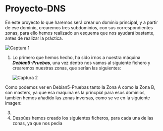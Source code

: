 #  Proyecto-DNS

En este proyecto lo que haremos será crear un dominio principal, y a partir de ese dominio, crearemos tres subdominios, con sus correspondientes zonas, para ello hemos realizado un esquema que nos ayudará bastante, antes de realizar la práctica.

![Captura 1](https://user-images.githubusercontent.com/116157610/214312501-7d8f1f62-e481-42b3-9123-1d33f4b4324b.PNG)

1. Lo primero que hemos hecho, ha sido irnos a nuestra máquina ***Debian5-Pruebas***, una vez dentro nos vamos al siguiente fichero y crearemos nuestras zonas, que serían las siguientes:

   ![Captura 2](https://user-images.githubusercontent.com/116157610/214315719-c81c7055-a9ac-43c7-93b1-e6dc5c2b17c6.PNG)
  
Como podemos ver en Debian5-Pruebas tanto la Zona A como la Zona B, son masters, ya que esa maquina es la princpial para esos dominios, también hemos añadido las zonas inversas, como se ve en la siguiente imagen:

3.
4.  Despúes hemos creado los siguientes ficheros, para cada una de las zonas, ya que nos pedia
